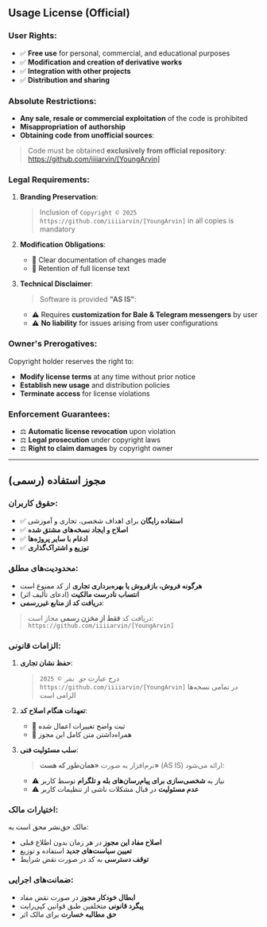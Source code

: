 ## Usage License (Official)

### User Rights:
- ✅ **Free use** for personal, commercial, and educational purposes
- ✅ **Modification and creation of derivative works**
- ✅ **Integration with other projects**
- ✅ **Distribution and sharing**

### Absolute Restrictions:
-  **Any sale, resale or commercial exploitation** of the code is prohibited
-  **Misappropriation of authorship**
-  **Obtaining code from unofficial sources**:
  > Code must be obtained **exclusively from official repository**:  
  > https://github.com/iiiiarvin/[YoungArvin]

### Legal Requirements:
1. **Branding Preservation**:  
   > Inclusion of `Copyright © 2025 https://github.com/iiiiarvin/[YoungArvin]` in all copies is mandatory

2. **Modification Obligations**:
   - 📝 Clear documentation of changes made
   - 📄 Retention of full license text

3. **Technical Disclaimer**:
   > Software is provided **"AS IS"**:
   - ⚠️ Requires **customization for Bale & Telegram messengers** by user
   - ⚠️ **No liability** for issues arising from user configurations

### Owner's Prerogatives:
Copyright holder reserves the right to:
-  **Modify license terms** at any time without prior notice
-  **Establish new usage** and distribution policies
-  **Terminate access** for license violations

### Enforcement Guarantees:
- ⚖️ **Automatic license revocation** upon violation
- ⚖️ **Legal prosecution** under copyright laws
- ⚖️ **Right to claim damages** by copyright owner
---


## مجوز استفاده (رسمی)

### حقوق کاربران:
- ✅ **استفاده رایگان** برای اهداف شخصی، تجاری و آموزشی
- ✅ **اصلاح و ایجاد نسخه‌های مشتق شده**
- ✅ **ادغام با سایر پروژه‌ها**
- ✅ **توزیع و اشتراک‌گذاری**

### محدودیت‌های مطلق:
-  **هرگونه فروش، بازفروش یا بهره‌برداری تجاری** از کد ممنوع است
-  **انتساب نادرست مالکیت** (ادعای تألیف اثر)
-  **دریافت کد از منابع غیررسمی**:
  > دریافت کد **فقط از مخزن رسمی** مجاز است:  
  > `https://github.com/iiiiarvin/[YoungArvin]`

### الزامات قانونی:
1. **حفظ نشان تجاری**:  
   > درج عبارت `حق نشر © 2025 https://github.com/iiiiarvin/[YoungArvin]` در تمامی نسخه‌ها الزامی است

2. **تعهدات هنگام اصلاح کد**:
   - 📝 ثبت واضح تغییرات اعمال شده
   - 📄 همراه‌داشتن متن کامل این مجوز

3. **سلب مسئولیت فنی**:
   > نرم‌افزار به صورت **«همان‌طور که هست»** (AS IS) ارائه می‌شود:
   - ⚠️ نیاز به **شخصی‌سازی برای پیام‌رسان‌های بله و تلگرام** توسط کاربر
   - ⚠️ **عدم مسئولیت** در قبال مشکلات ناشی از تنظیمات کاربر

### اختیارات مالک:
مالک حق‌نشر محق است به:
-  **اصلاح مفاد این مجوز** در هر زمان بدون اطلاع قبلی
-  **تعیین سیاست‌های جدید** استفاده و توزیع
-  **توقف دسترسی** به کد در صورت نقض شرایط

### ضمانت‌های اجرایی:
-  **ابطال خودکار مجوز** در صورت نقض مفاد
-  **پیگرد قانونی** متخلفین طبق قوانین کپی‌رایت
-  **حق مطالبه خسارت** برای مالک اثر